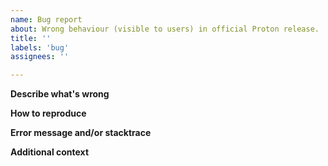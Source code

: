 ```yaml
---
name: Bug report
about: Wrong behaviour (visible to users) in official Proton release.
title: ''
labels: 'bug'
assignees: ''

---
```


<!-- You have to provide the following information whenever possible. -->

**Describe what's wrong**
<!-- A clear and concise description of what works not as it is supposed to. -->

**How to reproduce**

**Error message and/or stacktrace**
<!-- If applicable, add screenshots to help explain your problem. -->

**Additional context**
<!--Add any other context about the problem here. -->
